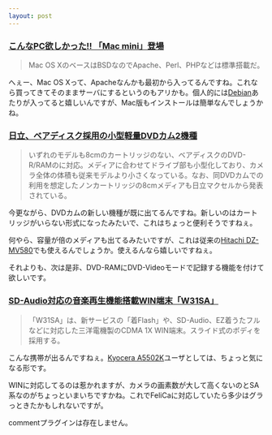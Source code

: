 ```yaml
---
layout: post
---
```

<h3><a href="http://pc.watch.impress.co.jp/docs/2005/0223/nishikawa.htm">こんなPC欲しかった!! 「Mac mini」登場</a></h3>
<blockquote><p>Mac OS XのベースはBSDなのでApache、Perl、PHPなどは標準搭載だ。</p>
</blockquote>
<p>へぇー、Mac OS Xって、Apacheなんかも最初から入ってるんですね。これなら買ってきてそのままサーバにするというのもアリかも。個人的には<a href="http://www.debian.org/">Debian</a>あたりが入ってると嬉しいんですが、Mac版もインストールは簡単なんでしょうかね。</p>
<h3><a href="http://www.watch.impress.co.jp/av/docs/20050113/hitachi.htm">日立、ベアディスク採用の小型軽量DVDカム2機種</a></h3>
<blockquote><p>いずれのモデルも8cmのカートリッジのない、ベアディスクのDVD-R/RAMのに対応。メディアに合わせてドライブ部も小型化しており、カメラ全体の体積も従来モデルより小さくなっている。なお、同DVDカムでの利用を想定したノンカートリッジの8cmメディアも日立マクセルから発表されている。</p>
</blockquote>
<p>今更ながら、DVDカムの新しい機種が既に出てるんですね。新しいのはカートリッジがいらない形式になったみたいで、これはちょっと便利そうですねぇ。</p>
<p>何やら、容量が倍のメディアも出てるみたいですが、これは従来の<a href="/?page=Hitachi+DZ%2DMV580" class="wikipage">Hitachi DZ-MV580</a>でも使えるんでしょうか。使えるんなら嬉しいですねぇ。</p>
<p>それよりも、次は是非、DVD-RAMにDVD-Videoモードで記録する機能を付けて欲しいです。</p>
<h3><a href="http://k-tai.impress.co.jp/cda/article/news_toppage/22243.html">SD-Audio対応の音楽再生機能搭載WIN端末「W31SA」</a></h3>
<blockquote><p>「W31SA」は、新サービスの「着Flash」や、SD-Audio、EZ着うたフルなどに対応した三洋電機製のCDMA 1X WIN端末。スライド式のボディを採用する。</p>
</blockquote>
<p>こんな携帯が出るんですねぇ。<a href="/?page=Kyocera+A5502K" class="wikipage">Kyocera A5502K</a>ユーザとしては、ちょっと気になる形です。</p>
<p>WINに対応してるのは惹かれますが、カメラの画素数が大して高くないのとSA系なのがちょっといまいちですかね。これでFeliCaに対応していたら多少はグラっときたかもしれないですが。</p>
<p><span class="error">commentプラグインは存在しません。</span> </p>
